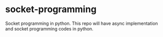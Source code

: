 # socket-programming
Socket programming in python. This repo will have async implementation and socket programming codes in python.
